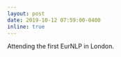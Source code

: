 ```yaml
---
layout: post
date: 2019-10-12 07:59:00-0400
inline: true
---
```

Attending the first EurNLP in London.